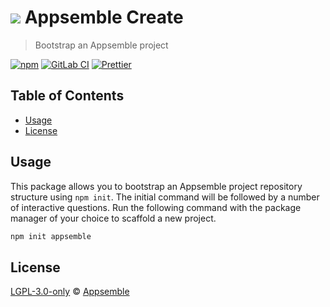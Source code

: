 # ![](https://gitlab.com/appsemble/appsemble/-/raw/0.30.6/config/assets/logo.svg) Appsemble Create

> Bootstrap an Appsemble project

[![npm](https://img.shields.io/npm/v/create-appsemble)](https://www.npmjs.com/package/create-appsemble)
[![GitLab CI](https://gitlab.com/appsemble/appsemble/badges/0.30.6/pipeline.svg)](https://gitlab.com/appsemble/appsemble/-/releases/0.30.6)
[![Prettier](https://img.shields.io/badge/code_style-prettier-ff69b4.svg)](https://prettier.io)

## Table of Contents

- [Usage](#usage)
- [License](#license)

## Usage

This package allows you to bootstrap an Appsemble project repository structure using `npm init`. The
initial command will be followed by a number of interactive questions. Run the following command
with the package manager of your choice to scaffold a new project.

```sh
npm init appsemble
```

## License

[LGPL-3.0-only](https://gitlab.com/appsemble/appsemble/-/blob/0.30.6/LICENSE.md) ©
[Appsemble](https://appsemble.com)
